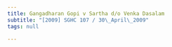 ```yaml
---
title: Gangadharan Gopi v Sartha d/o Venka Dasalam
subtitle: "[2009] SGHC 107 / 30\_April\_2009"
tags: null

---
```


